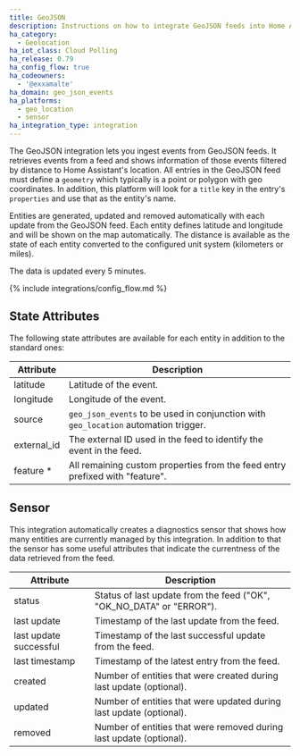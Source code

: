 ```yaml
---
title: GeoJSON
description: Instructions on how to integrate GeoJSON feeds into Home Assistant.
ha_category:
  - Geolocation
ha_iot_class: Cloud Polling
ha_release: 0.79
ha_config_flow: true
ha_codeowners:
  - '@exxamalte'
ha_domain: geo_json_events
ha_platforms:
  - geo_location
  - sensor
ha_integration_type: integration
---
```


The GeoJSON integration lets you ingest events from GeoJSON feeds. It retrieves events from a feed and shows information of those events filtered by distance to Home Assistant's location.
All entries in the GeoJSON feed must define a `geometry` which typically is a point or polygon with geo coordinates. In addition, this platform will look for a `title` key in the entry's `properties` and use that as the entity's name.

Entities are generated, updated and removed automatically with each update from the GeoJSON feed. Each entity defines latitude and longitude and will be shown on the map automatically. The distance is available as the state of each entity converted to the configured unit system (kilometers or miles).

The data is updated every 5 minutes.

{% include integrations/config_flow.md %}

## State Attributes

The following state attributes are available for each entity in addition to the standard ones:

| Attribute   | Description                                                                         |
|-------------|-------------------------------------------------------------------------------------|
| latitude    | Latitude of the event.                                                              |
| longitude   | Longitude of the event.                                                             |
| source      | `geo_json_events` to be used in conjunction with `geo_location` automation trigger. |
| external_id | The external ID used in the feed to identify the event in the feed.                 |
| feature *   | All remaining custom properties from the feed entry prefixed with "feature".        |

## Sensor

This integration automatically creates a diagnostics sensor that shows how many entities
are currently managed by this integration. In addition to that the sensor has
some useful attributes that indicate the currentness of the data retrieved
from the feed.

| Attribute              | Description                                                         |
|------------------------|---------------------------------------------------------------------|
| status                 | Status of last update from the feed ("OK", "OK_NO_DATA" or "ERROR").|
| last update            | Timestamp of the last update from the feed.                         |
| last update successful | Timestamp of the last successful update from the feed.              |
| last timestamp         | Timestamp of the latest entry from the feed.                        |
| created                | Number of entities that were created during last update (optional). |
| updated                | Number of entities that were updated during last update (optional). |
| removed                | Number of entities that were removed during last update (optional). |
